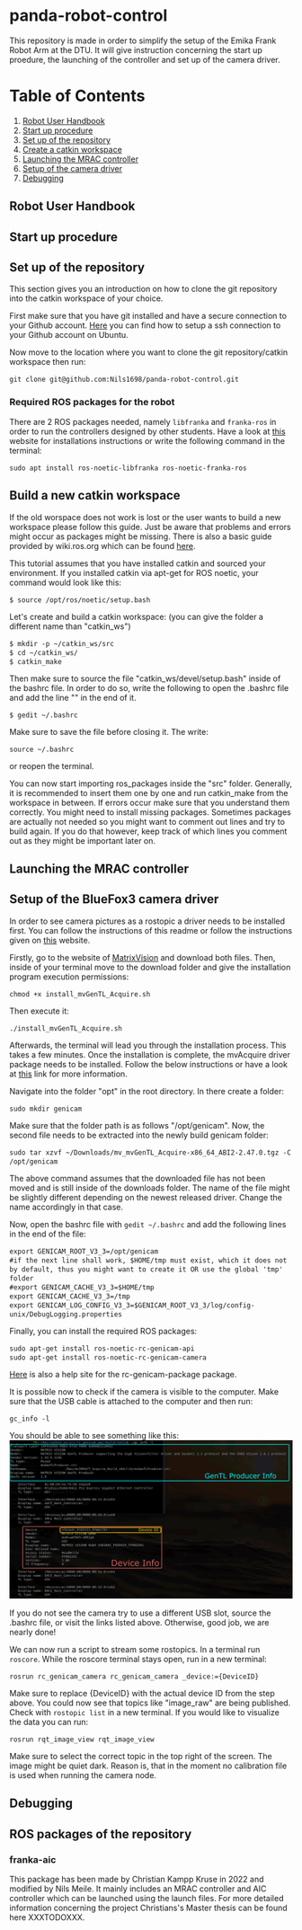 # panda-robot-control
This repository is made in order to simplify the setup of the Emika Frank Robot Arm at the DTU. It will give instruction concerning the start up proedure, the launching of the controller and set up of the camera driver.
# Table of Contents
1. [Robot User Handbook](#handbook)
2. [Start up procedure](#startUp)
3. [Set up of the repository](#repository)
4. [Create a catkin workspace](#catkinWorkspace)
5. [Launching the MRAC controller](#mracLaunch)
6. [Setup of the camera driver](#cameraDriver)
7. [Debugging](#debugging)


## Robot User Handbook
## Start up procedure
## Set up of the repository
This section gives you an introduction on how to clone the git repository into the catkin workspace of your choice.

First make sure that you have git installed and have a secure connection to your Github account. [Here](https://www.theserverside.com/blog/Coffee-Talk-Java-News-Stories-and-Opinions/GitHub-SSH-Key-Setup-Config-Ubuntu-Linux) you can find how to setup a ssh connection to your Github account on Ubuntu.

Now move to the location where you want to clone the git repository/catkin workspace then run:
```
git clone git@github.com:Nils1698/panda-robot-control.git
```

### Required ROS packages for the robot
There are 2 ROS packages needed, namely `libfranka` and `franka-ros` in order to run the controllers designed by other students. Have a look at [this](https://frankaemika.github.io/docs/installation_linux.html) website for installations instructions or write the following command in the terminal:
```
sudo apt install ros-noetic-libfranka ros-noetic-franka-ros
```
## Build a new catkin workspace
If the old worspace does not work is lost or the user wants to build a new workspace please follow this guide. Just be aware that problems and errors might occur as packages might be missing.
There is also a basic guide provided by wiki.ros.org which can be found [here](https://wiki.ros.org/catkin/Tutorials/create_a_workspace).

This tutorial assumes that you have installed catkin and sourced your environment. If you installed catkin via apt-get for ROS noetic, your command would look like this:
```
$ source /opt/ros/noetic/setup.bash
```
Let's create and build a catkin workspace: (you can give the folder a different name than "catkin_ws")
```
$ mkdir -p ~/catkin_ws/src
$ cd ~/catkin_ws/
$ catkin_make
```
Then make sure to source the file "catkin_ws/devel/setup.bash" inside of the bashrc file. In order to do so, write the following to open the .bashrc file and add the line "" in the end of it.
```
$ gedit ~/.bashrc
```
Make sure to save the file before closing it. The write: 
```
source ~/.bashrc
```
or reopen the terminal.

You can now start importing ros_packages inside the "src" folder. Generally, it is recommended to insert them one by one and run catkin_make from the workspace in between. If errors occur make sure that you understand them correctly. You might need to install missing packages. Sometimes packages are actually not needed so you might want to comment out lines and try to build again. If you do that however, keep track of which lines you comment out as they might be important later on.
## Launching the MRAC controller
## Setup of the BlueFox3 camera driver
In order to see camera pictures as a rostopic a driver needs to be installed first. You can follow the instructions of this readme or follow the instructions given on [this](https://www.matrix-vision.com/manuals/mvBlueFOX3/UseCases_section_working_with_ROS.html) website. 

Firstly, go to the website of [MatrixVision](https://www.matrix-vision.com/en/downloads/drivers-software/mvbluefox3-usb-3-0/linux-2-6-4-x-x) and download both files. Then, inside of your terminal move to the download folder and give the installation program execution permissions:
```
chmod +x install_mvGenTL_Acquire.sh
```
Then execute it:
```
./install_mvGenTL_Acquire.sh
```
Afterwards, the terminal will lead you through the installation process. This takes a few minutes.
Once the installation is complete, the mvAcquire driver package needs to be installed. Follow the below instructions or have a look at [this](https://www.matrix-vision.com/manuals/SDK_CPP/InstallationFromPrivateSetupRoutines.html#InstallationFromPrivateSetupRouinesLinux) link for more information. 

Navigate into the folder "opt" in the root directory. In there create a folder:
```
sudo mkdir genicam
```
Make sure that the folder path is as follows "/opt/genicam". Now, the second file needs to be extracted into the newly build genicam folder:
```
sudo tar xzvf ~/Downloads/mv_mvGenTL_Acquire-x86_64_ABI2-2.47.0.tgz -C /opt/genicam
```
The above command assumes that the downloaded file has not been moved and is still inside of the downloads folder. The name of the file might be slightly different depending on the newest released driver. Change the name accordingly in that case.

Now, open the bashrc file with `gedit ~/.bashrc` and add the following lines in the end of the file:
```
export GENICAM_ROOT_V3_3=/opt/genicam
#if the next line shall work, $HOME/tmp must exist, which it does not by default, thus you might want to create it OR use the global 'tmp' folder
#export GENICAM_CACHE_V3_3=$HOME/tmp
export GENICAM_CACHE_V3_3=/tmp
export GENICAM_LOG_CONFIG_V3_3=$GENICAM_ROOT_V3_3/log/config-unix/DebugLogging.properties
```
Finally, you can install the required ROS packages:
```
sudo apt-get install ros-noetic-rc-genicam-api
sudo apt-get install ros-noetic-rc-genicam-camera
```
[Here](http://wiki.ros.org/rc_genicam_api) is also a help site for the rc-genicam-package package.

It is possible now to check if the camera is visible to the computer. Make sure that the USB cable is attached to the computer and then run:
```
gc_info -l
```
You should be able to see something like this:
![gc_info Output example](images/gc_infoOutput.png)

If you do not see the camera try to use a different USB slot, source the .bashrc file, or visit the links listed above. Otherwise, good job, we are nearly done!

We can now run a script to stream some rostopics. In a terminal run `roscore`. While the roscore terminal stays open, run in a new terminal:
```
rosrun rc_genicam_camera rc_genicam_camera _device:={DeviceID}
```
Make sure to replace {DeviceID} with the actual device ID from the step above. 
You could now see that topics like "image_raw" are being published. Check with `rostopic list` in a new terminal. If you would like to visualize the data you can run:
```
rosrun rqt_image_view rqt_image_view
```
Make sure to select the correct topic in the top right of the screen. The image might be quiet dark. Reason is, that in the moment no calibration file is used when running the camera node.
## Debugging
## ROS packages of the repository
### franka-aic
This package has been made by Christian Kampp Kruse in 2022 and modified by Nils Meile. It mainly includes an MRAC controller and AIC controller which can be launched using the launch files. For more detailed information concerning the project Christians's Master thesis can be found here XXXTODOXXX.